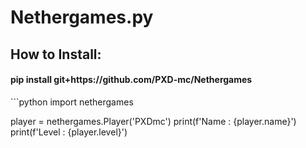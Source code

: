 # Nethergames.py
<h2> How to Install: </h2> <h4> pip install git+https://github.com/PXD-mc/Nethergames </h4>
```python
import nethergames

player = nethergames.Player('PXDmc')
print(f'Name : {player.name}')
print(f'Level : {player.level}')
```
